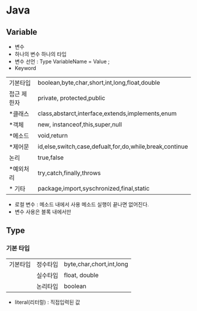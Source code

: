 # Java

## Variable

- 변수 
- 하나의 변수 하나의 타입
- 변수 선언 : Type VariableName = Value ;
- Keyword

|        |                                                         |
|--------|---------------------------------------------------------|
| 기본타입   | boolean,byte,char,short,int,long,float,double           |
| 접근 제한자 | private, protected,public                               |
| *클래스   | class,abstarct,interface,extends,implements,enum        |
| *객체    | new, instanceof,this,super,null                         |
| *메소드   | void,return                                             |
| *제어문   | id,else,switch,case,defualt,for,do,while,break,continue |
| 논리     | true,false                                              |
| *예외처리  | try,catch,finally,throws                                |
| * 기타   | package,import,syschronized,final,static                |


- 로컬 변수 : 메소드 내에서 사용 메소드 실행이 끝나면 없어진다.
- 변수 사용은 블록 내에서만

## Type

### 기본 타입

|   |      |                          |
|---|------|--------------------------|
| 기본타입 | 정수타입 | byte,char,chort,int,long |
|   | 실수타입 | float, double            |
|   | 논리타입 | boolean                  |

- literal(리터럴) : 직접입력된 값


